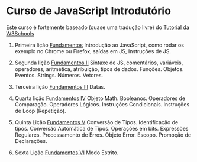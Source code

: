 # Curso de JavaScript Introdutório

Este curso é fortemente baseado (quase uma tradução livre) do [Tutorial da W3Schools](https://www.w3schools.com/js/)

  1. Primeira lição [Fundamentos](fundamento_js.md)
  Introdução ao JavaScript, como rodar os exemplo no Chrome ou Firefox,
  saídas em JS, Instruções de JS.

  2. Segunda lição [Fundamentos II](fundamentos2_js.md)
  Sintaxe de JS, comentários, variáveis, operadores, aritmética, atribuição,
  tipos de dados. Funções. Objetos. Eventos. Strings. Números. Vetores.

  3. Terceira lição [Fundamentos III](fundamentos3_js.md)
   Datas.

  4. Quarta lição [Fundamentos IV](fundamentos4_js.md)
  Objeto Math. Booleanos. Operadores de Comparação. Operadores Lógicos.
  Instruções Condicionais. Instruções de Loop (Repetição).

  5. Quinta Lição [Fundamentos V](fundamentos5_js.md)
  Conversão de Tipos. Identificação de tipos. Conversão Automática de Tipos.
  Operações em bits. Expressões Regulares. Processamento de Erros. Objeto Error.
  Escopo. Promoção de Declarações.

  6. Sexta Lição [Fundamentos VI](intermediario1_js.md)
  Modo Estrito. 
